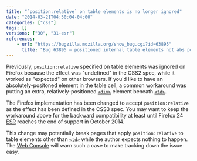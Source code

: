 ```yaml
---
title: "`position:relative` on table elements is no longer ignored"
date: "2014-03-21T04:50:04-04:00"
categories: ["css"]
tags: []
versions: ["30", "31-esr"]
references:
    - url: "https://bugzilla.mozilla.org/show_bug.cgi?id=63895"
      title: "Bug 63895 – positioned internal table elements not abs pos containing block"
---
```

Previously, `position:relative` specified on table elements was ignored on Firefox because the effect was "undefined" in the CSS2 spec, while it worked as "expected" on other browsers. If you'd like to have an absolutely-positoned element in the table cell, a common workaround was putting an extra, relatively-positioned [`<div>`](https://developer.mozilla.org/docs/Web/HTML/Element/div) element beneath [`<td>`](https://developer.mozilla.org/docs/Web/HTML/Element/td).

The Firefox implementation has been changed to accept `position:relative` as the effect has been defined in the CSS3 spec. You may want to keep the workaround above for the backward compatibility at least until Firefox 24 [<abbr title="Extended Support Release">ESR</abbr>](https://www.mozilla.org/firefox/organizations/) reaches the end of support in <time datetime="2014-10">October 2014</time>.

This change may potentially break pages that apply `position:relative` to table elements other than [`<td>`](https://developer.mozilla.org/docs/Web/HTML/Element/td) while the author expects nothing to happen. The [Web Console](https://developer.mozilla.org/docs/Tools/Web_Console) will warn such a case to make tracking down the issue easy.

